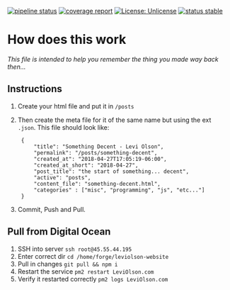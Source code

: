 [![pipeline status](https://gitlab.com/olson.levi/website/badges/master/pipeline.svg)](https://gitlab.com/olson.levi/website/commits/master)
[![coverage report](https://gitlab.com/olson.levi/website/badges/master/coverage.svg)](https://gitlab.com/olson.levi/website/commits/master)
[![License: Unlicense](https://img.shields.io/badge/license-unlicense-brightgreen.svg)](http://unlicense.org/)
[![status stable](https://img.shields.io/badge/status-stable-brightgreen.svg)](https://leviolson.com/)

# How does this work

_This file is intended to help you remember the thing you made way back then..._

## Instructions

1. Create your html file and put it in `/posts`
2. Then create the meta file for it of the same name but using the ext `.json`.  This file should look like:

        {
            "title": "Something Decent - Levi Olson",
            "permalink": "/posts/something-decent",
            "created_at": "2018-04-27T17:05:19-06:00",
            "created_at_short": "2018-04-27",
            "post_title": "the start of something... decent",
            "active": "posts",
            "content_file": "something-decent.html",
            "categories" : ["misc", "programming", "js", "etc..."]
        }

3. Commit, Push and Pull.

## Pull from Digital Ocean

1. SSH into server `ssh root@45.55.44.195`
2. Enter correct dir `cd /home/forge/leviolson-website`
3. Pull in changes `git pull && npm i`
4. Restart the service `pm2 restart LeviOlson.com`
5. Verify it restarted correctly `pm2 logs LeviOlson.com`

